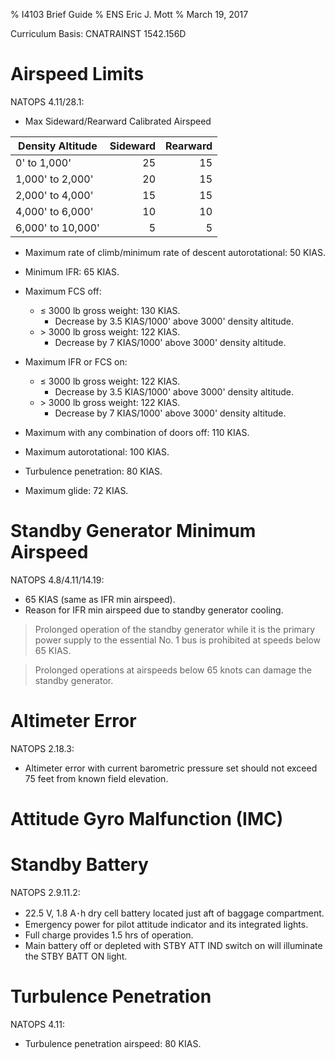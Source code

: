 % I4103 Brief Guide
% ENS Eric J. Mott
% March 19, 2017

Curriculum Basis: CNATRAINST 1542.156D

Airspeed Limits
===============

NATOPS 4.11/28.1:

- Max Sideward/Rearward Calibrated Airspeed

| Density Altitude  | Sideward   | Rearward   |
|-------------------|-----------:|-----------:|
| 0' to 1,000'      | 25         | 15         |
| 1,000' to 2,000'  | 20         | 15         |
| 2,000' to 4,000'  | 15         | 15         |
| 4,000' to 6,000'  | 10         | 10         |
| 6,000' to 10,000' | 5          | 5          |

- Maximum rate of climb/minimum rate of descent autorotational: 50 KIAS.
- Minimum IFR: 65 KIAS.
- Maximum FCS off:
  - ≤ 3000 lb gross weight: 130 KIAS.
    - Decrease by 3.5 KIAS/1000' above 3000' density altitude.
  - \> 3000 lb gross weight: 122 KIAS.
    - Decrease by 7 KIAS/1000' above 3000' density altitude.
- Maximum IFR or FCS on:
  - ≤ 3000 lb gross weight: 122 KIAS.
    - Decrease by 3.5 KIAS/1000' above 3000' density altitude.
  - \> 3000 lb gross weight: 122 KIAS.
    - Decrease by 7 KIAS/1000' above 3000' density altitude.

- Maximum with any combination of doors off: 110 KIAS.
- Maximum autorotational: 100 KIAS.
- Turbulence penetration: 80 KIAS.
- Maximum glide: 72 KIAS.

Standby Generator Minimum Airspeed
==================================

NATOPS 4.8/4.11/14.19:

- 65 KIAS (same as IFR min airspeed).
- Reason for IFR min airspeed due to standby generator cooling.

> Prolonged operation of the standby generator while it is the primary power
> supply to the essential No. 1 bus is prohibited at speeds below 65 KIAS.

> Prolonged operations at airspeeds below 65 knots can damage the standby
> generator.

Altimeter Error
===============

NATOPS 2.18.3:

- Altimeter error with current barometric pressure set should not exceed 75 feet
  from known field elevation.

Attitude Gyro Malfunction (IMC)
===============================

Standby Battery
===============

NATOPS 2.9.11.2:

- 22.5 V, 1.8 A･h dry cell battery located just aft of baggage compartment.
- Emergency power for pilot attitude indicator and its integrated lights.
- Full charge provides 1.5 hrs of operation.
- Main battery off or depleted with STBY ATT IND switch on will illuminate the
  STBY BATT ON light.

Turbulence Penetration
======================

NATOPS 4.11:

- Turbulence penetration airspeed: 80 KIAS.
